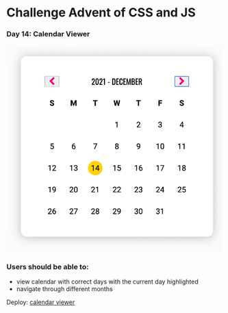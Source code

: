 # Challenge Advent of CSS and JS

### Day 14: Calendar Viewer

![calendar viewer](/images/day14-screen.png "Calendar Viewer")

### Users should be able to:

* view calendar with correct days with the current day highlighted
* navigate through different months

Deploy: [calendar viewer](https://bloodsuckers-spb.github.io/advent-of-js/day14/ "Calendar Viewer")